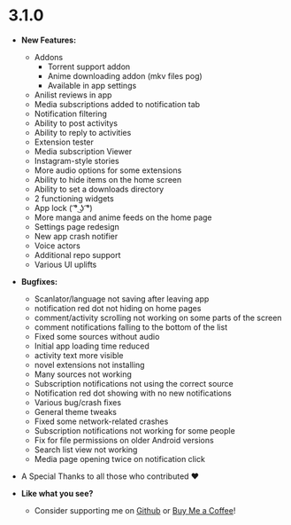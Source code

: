 # 3.1.0

- **New Features:**
  - Addons
    - Torrent support addon
    - Anime downloading addon (mkv files pog)
    - Available in app settings
  - Anilist reviews in app
  - Media subscriptions added to notification tab
  - Notification filtering
  - Ability to post activitys
  - Ability to reply to activities
  - Extension tester
  - Media subscription Viewer
  - Instagram-style stories
  - More audio options for some extensions
  - Ability to hide items on the home screen
  - Ability to set a downloads directory
  - 2 functioning widgets
  - App lock ( ͡° ͜ʖ ͡°)
  - More manga and anime feeds on the home page
  - Settings page redesign
  - New app crash notifier
  - Voice actors
  - Additional repo support
  - Various UI uplifts

- **Bugfixes:**
  - Scanlator/language not saving after leaving app
  - notification red dot not hiding on home pages
  - comment/activity scrolling not working on some parts of the screen
  - comment notifications falling to the bottom of the list
  - Fixed some sources without audio
  - Initial app loading time reduced
  - activity text more visible
  - novel extensions not installing
  - Many sources not working
  - Subscription notifications not using the correct source
  - Notification red dot showing with no new notifications
  - Various bug/crash fixes
  - General theme tweaks
  - Fixed some network-related crashes
  - Subscription notifications not working for some people
  - Fix for file permissions on older Android versions
  - Search list view not working
  - Media page opening twice on notification click

 - A Special Thanks to all those who contributed :heart:

- **Like what you see?**
  - Consider supporting me on [Github](https://github.com/sponsors/rebelonion) or [Buy Me a Coffee](https://www.buymeacoffee.com/rebelonion)!
